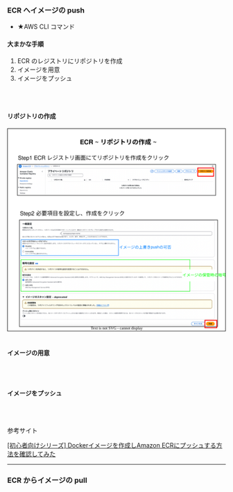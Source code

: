### ECR へイメージの push

- ★AWS CLI コマンド

#### 大まかな手順

1. ECR のレジストリにリポジトリを作成
2. イメージを用意
3. イメージをプッシュ

<br>
<br>

#### リポジトリの作成

<img src="./img/ECR-Create-Repo_1.svg" />

<br>
<br>

#### イメージの用意

<br>
<br>

#### イメージをプッシュ

<br>
<br>

参考サイト

[[初心者向けシリーズ] Dockerイメージを作成しAmazon ECRにプッシュする方法を確認してみた](https://dev.classmethod.jp/articles/beginner-series-to-check-how-t-create-docker-image-and-push-to-amazon-ecr/)

---

### ECR からイメージの pull